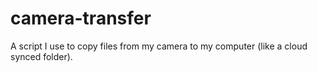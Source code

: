 # camera-transfer

A script I use to copy files from my camera to my computer (like a cloud synced folder).
